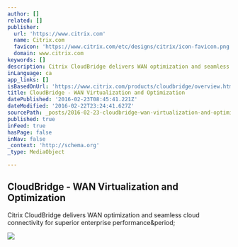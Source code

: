 ```yaml
---
author: []
related: []
publisher:
  url: 'https://www.citrix.com'
  name: Citrix.com
  favicon: 'https://www.citrix.com/etc/designs/citrix/icon-favicon.png'
  domain: www.citrix.com
keywords: []
description: Citrix CloudBridge delivers WAN optimization and seamless cloud connectivity for superior enterprise performance.
inLanguage: ca
app_links: []
isBasedOnUrl: 'https://www.citrix.com/products/cloudbridge/overview.html'
title: CloudBridge - WAN Virtualization and Optimization
datePublished: '2016-02-23T08:45:41.221Z'
dateModified: '2016-02-22T23:24:41.627Z'
sourcePath: _posts/2016-02-23-cloudbridge-wan-virtualization-and-optimization.md
published: true
inFeed: true
hasPage: false
inNav: false
_context: 'http://schema.org'
_type: MediaObject

---
```

<article style=""><h1>CloudBridge - WAN Virtualization and Optimization</h1><p>Citrix CloudBridge delivers WAN optimization and seamless cloud connectivity for superior enterprise performance&amp;period;</p><img src="https://www.citrix.com/etc/designs/citrix/clientlibs/main/images/citrix-logo-250x250.png" /></article>